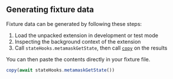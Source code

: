 ## Generating fixture data

Fixture data can be generated by following these steps:

1. Load the unpacked extension in development or test mode
2. Inspecting the background context of the extension
3. Call `stateHooks.metamaskGetState`, then call [`copy`][1] on the results

You can then paste the contents directly in your fixture file.

```js
copy(await stateHooks.metamaskGetState())
```


  [1]:https://developers.google.com/web/tools/chrome-devtools/console/utilities
